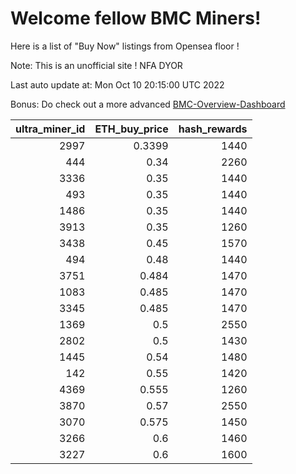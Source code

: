 # Welcome fellow BMC Miners!
Here is a list of "Buy Now" listings from Opensea floor !

Note: This is an unofficial site ! NFA DYOR

Last auto update at: Mon Oct 10 20:15:00 UTC 2022

Bonus: Do check out a more advanced [BMC-Overview-Dashboard](https://dune.com/defifunk/BMC-Overview-Dashboard)


|   ultra_miner_id |   ETH_buy_price |   hash_rewards |
|-----------------:|----------------:|---------------:|
|             2997 |          0.3399 |           1440 |
|              444 |          0.34   |           2260 |
|             3336 |          0.35   |           1440 |
|              493 |          0.35   |           1440 |
|             1486 |          0.35   |           1440 |
|             3913 |          0.35   |           1260 |
|             3438 |          0.45   |           1570 |
|              494 |          0.48   |           1440 |
|             3751 |          0.484  |           1470 |
|             1083 |          0.485  |           1470 |
|             3345 |          0.485  |           1470 |
|             1369 |          0.5    |           2550 |
|             2802 |          0.5    |           1430 |
|             1445 |          0.54   |           1480 |
|              142 |          0.55   |           1420 |
|             4369 |          0.555  |           1260 |
|             3870 |          0.57   |           2550 |
|             3070 |          0.575  |           1450 |
|             3266 |          0.6    |           1460 |
|             3227 |          0.6    |           1600 |